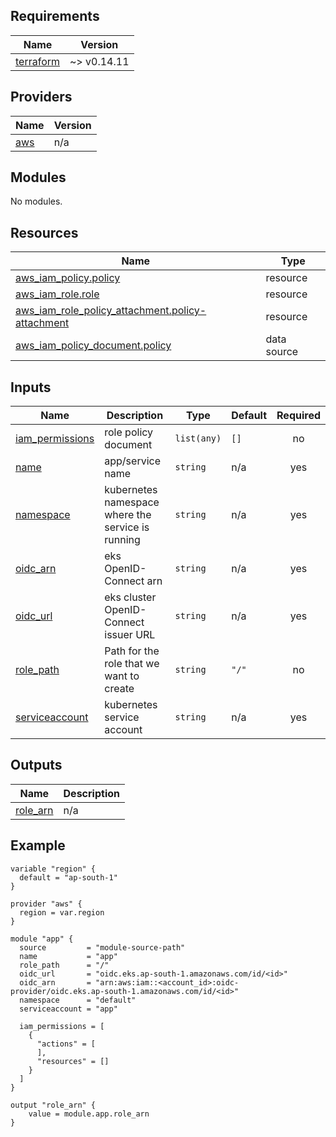 ## Requirements

| Name | Version |
|------|---------|
| <a name="requirement_terraform"></a> [terraform](#requirement\_terraform) | ~> v0.14.11 |

## Providers

| Name | Version |
|------|---------|
| <a name="provider_aws"></a> [aws](#provider\_aws) | n/a |

## Modules

No modules.

## Resources

| Name | Type |
|------|------|
| [aws_iam_policy.policy](https://registry.terraform.io/providers/hashicorp/aws/latest/docs/resources/iam_policy) | resource |
| [aws_iam_role.role](https://registry.terraform.io/providers/hashicorp/aws/latest/docs/resources/iam_role) | resource |
| [aws_iam_role_policy_attachment.policy-attachment](https://registry.terraform.io/providers/hashicorp/aws/latest/docs/resources/iam_role_policy_attachment) | resource |
| [aws_iam_policy_document.policy](https://registry.terraform.io/providers/hashicorp/aws/latest/docs/data-sources/iam_policy_document) | data source |

## Inputs

| Name | Description | Type | Default | Required |
|------|-------------|------|---------|:--------:|
| <a name="input_iam_permissions"></a> [iam\_permissions](#input\_iam\_permissions) | role policy document | `list(any)` | `[]` | no |
| <a name="input_name"></a> [name](#input\_name) | app/service name | `string` | n/a | yes |
| <a name="input_namespace"></a> [namespace](#input\_namespace) | kubernetes namespace where the service is running | `string` | n/a | yes |
| <a name="input_oidc_arn"></a> [oidc\_arn](#input\_oidc\_arn) | eks OpenID-Connect arn | `string` | n/a | yes |
| <a name="input_oidc_url"></a> [oidc\_url](#input\_oidc\_url) | eks cluster OpenID-Connect issuer URL | `string` | n/a | yes |
| <a name="input_role_path"></a> [role\_path](#input\_role\_path) | Path for the role that we want to create | `string` | `"/"` | no |
| <a name="input_serviceaccount"></a> [serviceaccount](#input\_serviceaccount) | kubernetes service account | `string` | n/a | yes |

## Outputs

| Name | Description |
|------|-------------|
| <a name="output_role_arn"></a> [role\_arn](#output\_role\_arn) | n/a |


## Example
```
variable "region" {
  default = "ap-south-1"
}

provider "aws" {
  region = var.region
}

module "app" {
  source         = "module-source-path"
  name           = "app"
  role_path      = "/"
  oidc_url       = "oidc.eks.ap-south-1.amazonaws.com/id/<id>"
  oidc_arn       = "arn:aws:iam::<account_id>:oidc-provider/oidc.eks.ap-south-1.amazonaws.com/id/<id>"
  namespace      = "default"
  serviceaccount = "app"

  iam_permissions = [
    {
      "actions" = [
      ],
      "resources" = []
    }
  ]
}

output "role_arn" {
    value = module.app.role_arn
}

```
